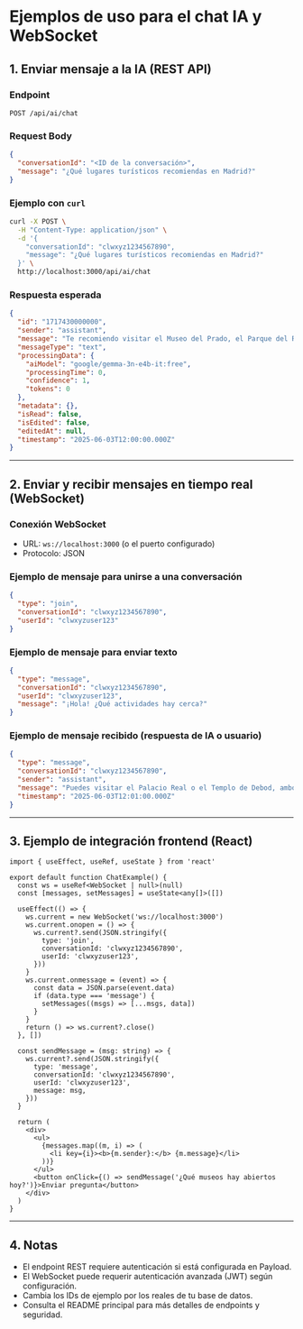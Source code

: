 # Ejemplos de uso para el chat IA y WebSocket

## 1. Enviar mensaje a la IA (REST API)

### Endpoint
`POST /api/ai/chat`

### Request Body
```json
{
  "conversationId": "<ID de la conversación>",
  "message": "¿Qué lugares turísticos recomiendas en Madrid?"
}
```

### Ejemplo con `curl`
```bash
curl -X POST \
  -H "Content-Type: application/json" \
  -d '{
    "conversationId": "clwxyz1234567890",
    "message": "¿Qué lugares turísticos recomiendas en Madrid?"
  }' \
  http://localhost:3000/api/ai/chat
```

### Respuesta esperada
```json
{
  "id": "1717430000000",
  "sender": "assistant",
  "message": "Te recomiendo visitar el Museo del Prado, el Parque del Retiro y la Plaza Mayor...",
  "messageType": "text",
  "processingData": {
    "aiModel": "google/gemma-3n-e4b-it:free",
    "processingTime": 0,
    "confidence": 1,
    "tokens": 0
  },
  "metadata": {},
  "isRead": false,
  "isEdited": false,
  "editedAt": null,
  "timestamp": "2025-06-03T12:00:00.000Z"
}
```

---

## 2. Enviar y recibir mensajes en tiempo real (WebSocket)

### Conexión WebSocket

- URL: `ws://localhost:3000` (o el puerto configurado)
- Protocolo: JSON

### Ejemplo de mensaje para unirse a una conversación
```json
{
  "type": "join",
  "conversationId": "clwxyz1234567890",
  "userId": "clwxyzuser123"
}
```

### Ejemplo de mensaje para enviar texto
```json
{
  "type": "message",
  "conversationId": "clwxyz1234567890",
  "userId": "clwxyzuser123",
  "message": "¡Hola! ¿Qué actividades hay cerca?"
}
```

### Ejemplo de mensaje recibido (respuesta de IA o usuario)
```json
{
  "type": "message",
  "conversationId": "clwxyz1234567890",
  "sender": "assistant",
  "message": "Puedes visitar el Palacio Real o el Templo de Debod, ambos muy cerca.",
  "timestamp": "2025-06-03T12:01:00.000Z"
}
```

---

## 3. Ejemplo de integración frontend (React)

```tsx
import { useEffect, useRef, useState } from 'react'

export default function ChatExample() {
  const ws = useRef<WebSocket | null>(null)
  const [messages, setMessages] = useState<any[]>([])

  useEffect(() => {
    ws.current = new WebSocket('ws://localhost:3000')
    ws.current.onopen = () => {
      ws.current?.send(JSON.stringify({
        type: 'join',
        conversationId: 'clwxyz1234567890',
        userId: 'clwxyzuser123',
      }))
    }
    ws.current.onmessage = (event) => {
      const data = JSON.parse(event.data)
      if (data.type === 'message') {
        setMessages((msgs) => [...msgs, data])
      }
    }
    return () => ws.current?.close()
  }, [])

  const sendMessage = (msg: string) => {
    ws.current?.send(JSON.stringify({
      type: 'message',
      conversationId: 'clwxyz1234567890',
      userId: 'clwxyzuser123',
      message: msg,
    }))
  }

  return (
    <div>
      <ul>
        {messages.map((m, i) => (
          <li key={i}><b>{m.sender}:</b> {m.message}</li>
        ))}
      </ul>
      <button onClick={() => sendMessage('¿Qué museos hay abiertos hoy?')}>Enviar pregunta</button>
    </div>
  )
}
```

---

## 4. Notas
- El endpoint REST requiere autenticación si está configurada en Payload.
- El WebSocket puede requerir autenticación avanzada (JWT) según configuración.
- Cambia los IDs de ejemplo por los reales de tu base de datos.
- Consulta el README principal para más detalles de endpoints y seguridad.
